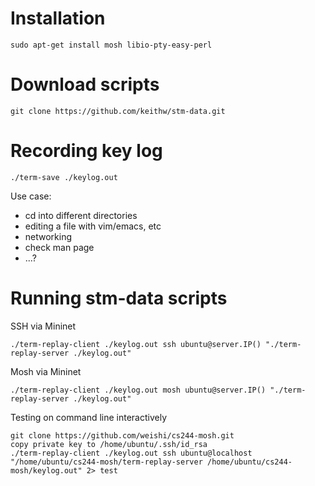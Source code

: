 Installation
==============

    sudo apt-get install mosh libio-pty-easy-perl

Download scripts
==============

    git clone https://github.com/keithw/stm-data.git

Recording key log
==============

    ./term-save ./keylog.out

Use case:
+ cd into different directories
+ editing a file with vim/emacs, etc
+ networking
+ check man page
+ ...?

Running stm-data scripts
==============

SSH via Mininet

    ./term-replay-client ./keylog.out ssh ubuntu@server.IP() "./term-replay-server ./keylog.out"

Mosh via Mininet

    ./term-replay-client ./keylog.out mosh ubuntu@server.IP() "./term-replay-server ./keylog.out"

Testing on command line interactively

    git clone https://github.com/weishi/cs244-mosh.git
    copy private key to /home/ubuntu/.ssh/id_rsa
    ./term-replay-client ./keylog.out ssh ubuntu@localhost "/home/ubuntu/cs244-mosh/term-replay-server /home/ubuntu/cs244-mosh/keylog.out" 2> test
